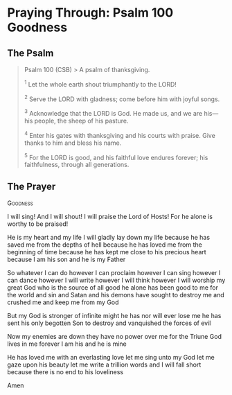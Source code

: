 # Praying Through: Psalm 100 Goodness

## The Psalm

>Psalm 100 (CSB)  >
><sup></sup> A psalm of thanksgiving. 
>
><sup>1</sup> Let the whole earth shout triumphantly to the LORD! 
>
><sup>2</sup> Serve the LORD with gladness; come before him with joyful songs. 
>
><sup>3</sup> Acknowledge that the LORD is God. He made us, and we are his— his people, the sheep of his pasture. 
>
><sup>4</sup> Enter his gates with thanksgiving and his courts with praise. Give thanks to him and bless his name. 
>
><sup>5</sup> For the LORD is good, and his faithful love endures forever; his faithfulness, through all generations.

## The Prayer

<div style="font-variant: small-caps;">
Goodness
</div>


I will sing!
  And I will shout!
  I will praise the Lord of Hosts!
  For he alone is worthy to be praised!

He is my heart and my life
  I will gladly lay down my life
  because he has saved me from the depths of hell
  because he has loved me from the beginning of time
  because he has kept me close to his precious heart
  because I am his son and he is my Father

So whatever I can do
  however I can proclaim
  however I can sing
  however I can dance
  however I will write
  however I will think
  however I will worship
  my great God who is the source of all good
  he alone has been good to me
  for the world and sin and Satan and his demons
  have sought to destroy me and crushed me and keep me from my God

But my God is stronger
  of infinite might
  he has nor will ever lose me
  he has sent his only begotten Son
  to destroy and vanquished the forces of evil

Now my enemies are down
  they have no power over me
  for the Triune God lives in me
  forever
  I am his and he is mine

He has loved me with an everlasting love
  let me sing unto my God
  let me gaze upon his beauty
  let me write a trillion words
  and I will fall short
  because there is no end to his loveliness

Amen

